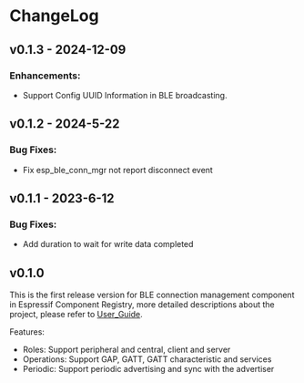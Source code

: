 # ChangeLog

## v0.1.3 - 2024-12-09

### Enhancements:

* Support Config UUID Information in BLE broadcasting.

## v0.1.2 - 2024-5-22

### Bug Fixes:

- Fix esp_ble_conn_mgr not report disconnect event

## v0.1.1 - 2023-6-12

### Bug Fixes:

- Add duration to wait for write data completed

## v0.1.0

This is the first release version for BLE connection management component in Espressif Component Registry, more detailed descriptions about the project, please refer to [User_Guide](https://docs.espressif.com/projects/esp-iot-solution/en/latest/bluetooth/ble_conn_mgr.html).

Features:
- Roles: Support peripheral and central, client and server
- Operations: Support GAP, GATT, GATT characteristic and services
- Periodic: Support periodic advertising and sync with the advertiser
